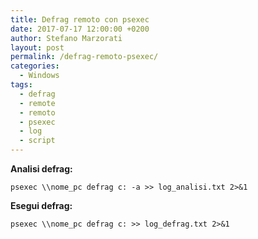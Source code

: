 ```yaml
---
title: Defrag remoto con psexec
date: 2017-07-17 12:00:00 +0200
author: Stefano Marzorati
layout: post
permalink: /defrag-remoto-psexec/
categories:
  - Windows
tags:
  - defrag
  - remote
  - remoto
  - psexec
  - log
  - script
---
```

**Analisi defrag:**   

	psexec \\nome_pc defrag c: -a >> log_analisi.txt 2>&1


**Esegui defrag:**   

	psexec \\nome_pc defrag c: >> log_defrag.txt 2>&1
